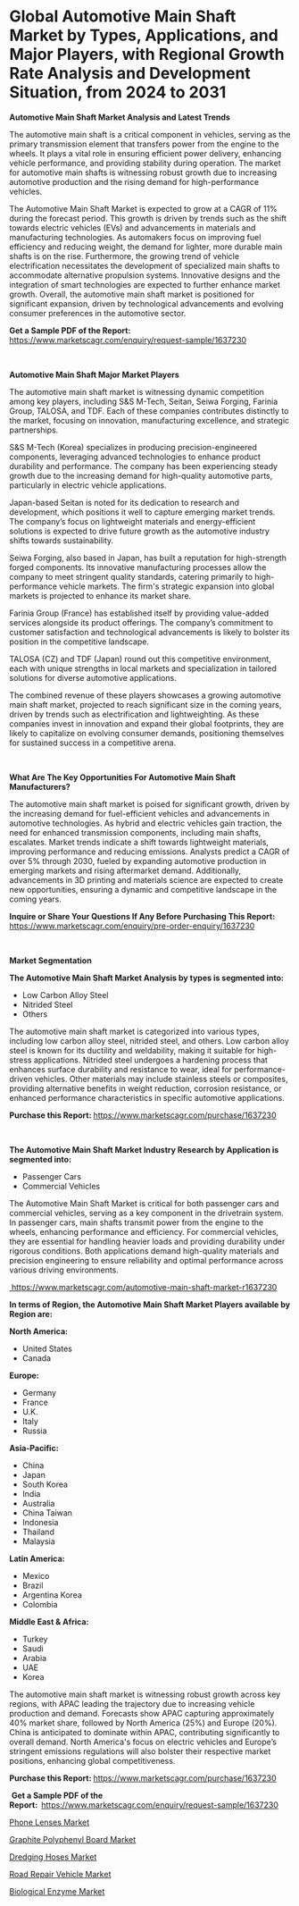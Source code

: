 <p><h1>Global Automotive Main Shaft Market by Types, Applications, and Major Players, with Regional Growth Rate Analysis and Development Situation, from 2024 to 2031</h1></p><p><strong>Automotive Main Shaft Market Analysis and Latest Trends</strong></p>
<p><p>The automotive main shaft is a critical component in vehicles, serving as the primary transmission element that transfers power from the engine to the wheels. It plays a vital role in ensuring efficient power delivery, enhancing vehicle performance, and providing stability during operation. The market for automotive main shafts is witnessing robust growth due to increasing automotive production and the rising demand for high-performance vehicles.</p><p>The Automotive Main Shaft Market is expected to grow at a CAGR of 11% during the forecast period. This growth is driven by trends such as the shift towards electric vehicles (EVs) and advancements in materials and manufacturing technologies. As automakers focus on improving fuel efficiency and reducing weight, the demand for lighter, more durable main shafts is on the rise. Furthermore, the growing trend of vehicle electrification necessitates the development of specialized main shafts to accommodate alternative propulsion systems. Innovative designs and the integration of smart technologies are expected to further enhance market growth. Overall, the automotive main shaft market is positioned for significant expansion, driven by technological advancements and evolving consumer preferences in the automotive sector.</p></p>
<p><strong>Get a Sample PDF of the Report:&nbsp;</strong> <a href="https://www.marketscagr.com/enquiry/request-sample/1637230">https://www.marketscagr.com/enquiry/request-sample/1637230</a></p>
<p>&nbsp;</p>
<p><strong>Automotive Main Shaft Major Market Players</strong></p>
<p><p>The automotive main shaft market is witnessing dynamic competition among key players, including S&S M-Tech, Seitan, Seiwa Forging, Farinia Group, TALOSA, and TDF. Each of these companies contributes distinctly to the market, focusing on innovation, manufacturing excellence, and strategic partnerships.</p><p>S&S M-Tech (Korea) specializes in producing precision-engineered components, leveraging advanced technologies to enhance product durability and performance. The company has been experiencing steady growth due to the increasing demand for high-quality automotive parts, particularly in electric vehicle applications.</p><p>Japan-based Seitan is noted for its dedication to research and development, which positions it well to capture emerging market trends. The company’s focus on lightweight materials and energy-efficient solutions is expected to drive future growth as the automotive industry shifts towards sustainability.</p><p>Seiwa Forging, also based in Japan, has built a reputation for high-strength forged components. Its innovative manufacturing processes allow the company to meet stringent quality standards, catering primarily to high-performance vehicle markets. The firm's strategic expansion into global markets is projected to enhance its market share.</p><p>Farinia Group (France) has established itself by providing value-added services alongside its product offerings. The company’s commitment to customer satisfaction and technological advancements is likely to bolster its position in the competitive landscape.</p><p>TALOSA (CZ) and TDF (Japan) round out this competitive environment, each with unique strengths in local markets and specialization in tailored solutions for diverse automotive applications.</p><p>The combined revenue of these players showcases a growing automotive main shaft market, projected to reach significant size in the coming years, driven by trends such as electrification and lightweighting. As these companies invest in innovation and expand their global footprints, they are likely to capitalize on evolving consumer demands, positioning themselves for sustained success in a competitive arena.</p></p>
<p>&nbsp;</p>
<p><strong>What Are The Key Opportunities For Automotive Main Shaft Manufacturers?</strong></p>
<p><p>The automotive main shaft market is poised for significant growth, driven by the increasing demand for fuel-efficient vehicles and advancements in automotive technologies. As hybrid and electric vehicles gain traction, the need for enhanced transmission components, including main shafts, escalates. Market trends indicate a shift towards lightweight materials, improving performance and reducing emissions. Analysts predict a CAGR of over 5% through 2030, fueled by expanding automotive production in emerging markets and rising aftermarket demand. Additionally, advancements in 3D printing and materials science are expected to create new opportunities, ensuring a dynamic and competitive landscape in the coming years.</p></p>
<p><strong>Inquire or Share Your Questions If Any Before Purchasing This Report:</strong> <a href="https://www.marketscagr.com/enquiry/pre-order-enquiry/1637230">https://www.marketscagr.com/enquiry/pre-order-enquiry/1637230</a></p>
<p>&nbsp;</p>
<p><strong>Market Segmentation</strong></p>
<p><strong>The Automotive Main Shaft Market Analysis by types is segmented into:</strong></p>
<p><ul><li>Low Carbon Alloy Steel</li><li>Nitrided Steel</li><li>Others</li></ul></p>
<p><p>The automotive main shaft market is categorized into various types, including low carbon alloy steel, nitrided steel, and others. Low carbon alloy steel is known for its ductility and weldability, making it suitable for high-stress applications. Nitrided steel undergoes a hardening process that enhances surface durability and resistance to wear, ideal for performance-driven vehicles. Other materials may include stainless steels or composites, providing alternative benefits in weight reduction, corrosion resistance, or enhanced performance characteristics in specific automotive applications.</p></p>
<p><strong>Purchase this Report:&nbsp;</strong><a href="https://www.marketscagr.com/purchase/1637230">https://www.marketscagr.com/purchase/1637230</a></p>
<p>&nbsp;</p>
<p><strong>The Automotive Main Shaft Market Industry Research by Application is segmented into:</strong></p>
<p><ul><li>Passenger Cars</li><li>Commercial Vehicles</li></ul></p>
<p><p>The Automotive Main Shaft Market is critical for both passenger cars and commercial vehicles, serving as a key component in the drivetrain system. In passenger cars, main shafts transmit power from the engine to the wheels, enhancing performance and efficiency. For commercial vehicles, they are essential for handling heavier loads and providing durability under rigorous conditions. Both applications demand high-quality materials and precision engineering to ensure reliability and optimal performance across various driving environments.</p></p>
<p><a href="https://www.marketscagr.com/automotive-main-shaft-market-r1637230">&nbsp;https://www.marketscagr.com/automotive-main-shaft-market-r1637230</a></p>
<p><strong>In terms of Region, the Automotive Main Shaft Market Players available by Region are:</strong></p>
<p>
    <p> <strong> North America: </strong>
        <ul>
            <li>United States</li>
            <li>Canada</li>
        </ul>
        </p> 
    <p> <strong> Europe: </strong>
        <ul>
            <li>Germany</li>
            <li>France</li>
            <li>U.K.</li>
            <li>Italy</li>
            <li>Russia</li>
        </ul>
        </p> 
    <p> <strong> Asia-Pacific: </strong>
        <ul>
            <li>China</li>
            <li>Japan</li>
            <li>South Korea</li>
            <li>India</li>
            <li>Australia</li>
            <li>China Taiwan</li>
            <li>Indonesia</li>
            <li>Thailand</li>
            <li>Malaysia</li>
        </ul>
        </p> 
    <p> <strong> Latin America: </strong>
        <ul>
            <li>Mexico</li>
            <li>Brazil</li>
            <li>Argentina Korea</li>
            <li>Colombia</li>
        </ul>
        </p> 
    <p> <strong> Middle East & Africa: </strong>
        <ul>
            <li>Turkey</li>
            <li>Saudi</li>
            <li>Arabia</li>
            <li>UAE</li>
            <li>Korea</li>
        </ul>
    </p>
    </p>
<p><p>The automotive main shaft market is witnessing robust growth across key regions, with APAC leading the trajectory due to increasing vehicle production and demand. Forecasts show APAC capturing approximately 40% market share, followed by North America (25%) and Europe (20%). China is anticipated to dominate within APAC, contributing significantly to overall demand. North America's focus on electric vehicles and Europe’s stringent emissions regulations will also bolster their respective market positions, enhancing global competitiveness.</p></p>
<p><strong>Purchase this Report: </strong><a href="https://www.marketscagr.com/purchase/1637230">https://www.marketscagr.com/purchase/1637230</a></p>
<p>&nbsp;<strong>Get a Sample PDF of the Report:&nbsp;&nbsp;</strong><a href="https://www.marketscagr.com/enquiry/request-sample/1637230">https://www.marketscagr.com/enquiry/request-sample/1637230</a></p>
<p><strong></strong></p>
<p><p><a href="https://issuu.com/reportprime-2/docs/phone-lenses-market-size-2030.pptx_7f8847d4884291">Phone Lenses Market</a></p><p><a href="https://medium.com/@mhrnetwork1_75724/graphite-polyphenyl-board-market-size-share-competitive-landscape-and-trend-analysis-report-by-e6322cde7657">Graphite Polyphenyl Board Market</a></p><p><a href="https://www.linkedin.com/pulse/comprehensive-look-product-type-floating-dredging-hosesnon-floating-i8mdc?trackingId=pQ091GEsQ72KyysYKEpkxg%3D%3D">Dredging Hoses Market</a></p><p><a href="https://www.linkedin.com/pulse/global-road-repair-vehicle-market-projected-grow-cagr-99e2e?trackingId=TXmBMup2R1%2BZB9M117IXUQ%3D%3D">Road Repair Vehicle Market</a></p><p><a href="https://medium.com/@mhrnetwork1_75724/analyzing-key-drivers-in-the-biological-enzyme-market-market-trends-and-future-outlook-for-period-326ae2af56eb">Biological Enzyme Market</a></p></p>